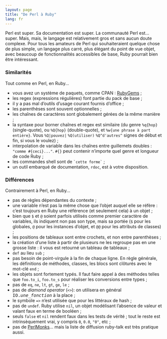 ```yaml
---
layout: page
title: "De Perl à Ruby"
lang: fr
---
```


Perl est super. Sa documentation est super. La communauté Perl est…
super. Mais, mais, le langage est relativement gros et sans aucun doute
complexe. Pour tous les amateurs de Perl qui souhaiteraient quelque
chose de plus simple, un langage plus carré, plus élégant du point de
vue objet, avec beaucoup de fonctionnalités accessibles de base, Ruby
pourrait bien être intéressant.

### Similarités

Tout comme en Perl, en Ruby…

* vous avez un système de paquets, comme CPAN : [RubyGems][1] ;
* les regex (expressions régulières) font partie du pack de base ;
* il y a pas mal d’outils d’usage courant fournis d’office ;
* les parenthèses sont souvent optionnelles ;
* les chaînes de caractères sont globalement gérées de la même manière ;
* la syntaxe pour borner chaînes et regex est similaire (du genre
  `%q{hop}` (single-quote), ou `%Q{hop}` (double-quote), et
  `%w{une phrase à part entière}`. Vous `%Q|pouvez|` `%Q(utiliser)`
  `%Q^d'autres^` signes de début et fin, si vous le voulez) ;
* interpolation de variable dans les chaînes entre guillemets doubles :
  `"comme #{ceci}..."`. `#{}` peut contenir n’importe quel genre et
  longueur de code Ruby ;
* les commandes shell sont de `` `cette forme` `` ;
* un outil embarqué de documentation, `rdoc`, est à votre disposition.

### Différences

Contrairement à Perl, en Ruby…

* pas de règles dépendantes du contexte ;
* une variable n’est pas la même chose que l’objet auquel elle se réfère :
  c’est toujours en Ruby une référence (et seulement cela) à un objet ;
* bien que `$` et `@` soient parfois utilisés comme premier
  caractère de variables, ils indiquent non pas son type, mais sa portée
  (`$` pour les globales, `@` pour les instances d’objet, et
  `@@` pour les attributs de classes) ;
* les positions de tableaux sont entre crochets, et non entre
  parenthèses ;
* la création d’une liste à partir de plusieurs ne les regroupe pas en
  une grosse liste : il vous est retourné un tableau de tableaux ;
* `def` au lieu `sub` ;
* pas besoin de point-virgule à la fin de chaque ligne. En règle
  générale, les définitions de méthodes, classes, les blocs sont
  clôturés avec le mot-clé `end` ;
* les objets sont fortement typés. Il faut faire appel à des méthodes
  telles que `foo.to_i`, `foo.to_s` pour réaliser les conversions entre
  types ;
* pas de `eq`, `ne`, `lt`, `gt`, `ge`, `le` ;
* pas de *diamond operator* (`<>`)\: on utilisera en général
  <tt>IO.*une\_fonction*</tt> à la place ;
* le symbole `=>` n’est utilisée que pour les littéraux de hash ;
* pas de `undef`. Ruby utilise `nil`, un objet modélisant l’absence de
  valeur et valant faux en terme de booléen ;
* seuls `false` et `nil` rendent faux dans les tests de vérité ; tout le
  reste est intrinsèquement vrai, y compris `0`, `0.0`, `"0"`, etc ;
* pas de [PerlMonks][2]... mais la liste de diffusion ruby-talk est très
  pratique aussi.



[1]: http://guides.rubygems.org
[2]: http://www.perlmonks.org/
